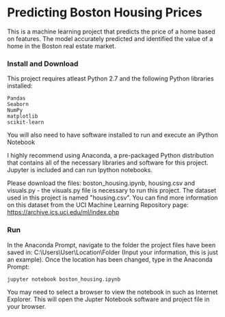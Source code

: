 # Predicting Boston Housing Prices

This is a machine learning project that predicts the price of a home based on features. The model accurately predicted and identified the value of a home in the Boston real estate market.  

### Install and Download

This project requires atleast Python 2.7 and the following Python libraries installed:

    Pandas
    Seaborn
    NumPy
    matplotlib
    scikit-learn

You will also need to have software installed to run and execute an iPython Notebook

I highly recommend using Anaconda, a pre-packaged Python distribution that contains all of the necessary libraries and software for this project. Jupyter is included and can run Ipython notebooks. 

 Please download the files: boston_housing.ipynb, housing.csv and visuals.py - the visuals.py file is necessary to run this project. The dataset used in this project is named "housing.csv". You can find more information on this dataset from the UCI Machine Learning Repository page: https://archive.ics.uci.edu/ml/index.php

### Run

In the Anaconda Prompt, navigate to the folder the project files have been saved in: C:\Users\User\Location\Folder (Input your information, this is just an example). Once the location has been changed, type in the Anaconda Prompt:

    jupyter notebook boston_housing.ipynb

You may need to select a browser to view the notebook in such as Internet Explorer. This will open the Jupter Notebook software and project file in your browser.

